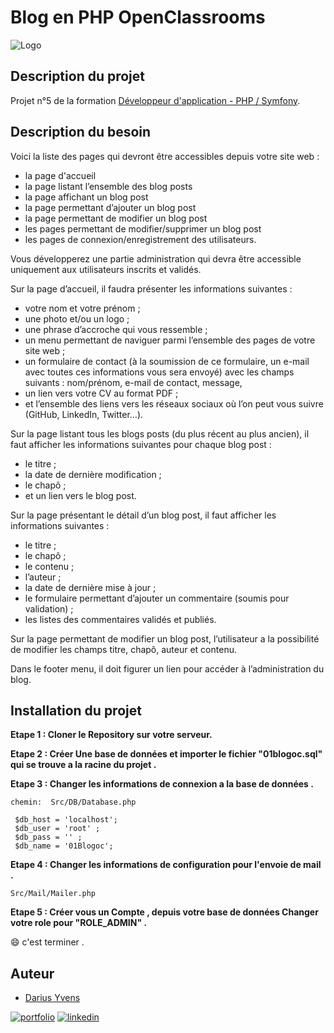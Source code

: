 
# Blog en PHP  OpenClassrooms


![Logo](https://user.oc-static.com/upload/2016/11/17/1479381549985_shutterstock_385167373.jpg)


## Description du projet 

Projet n°5 de la formation [Développeur d'application - PHP / Symfony](https://openclassrooms.com/fr/paths/500-developpeur-dapplication-php-symfony#path-tabs).
## Description du besoin

Voici la liste des pages qui devront être accessibles depuis votre site web :

   - la page d'accueil 
   - la page listant l’ensemble des blog posts 
   - la page affichant un blog post 
   - la page permettant d’ajouter un blog post 
   - la page permettant de modifier un blog post 
   - les pages permettant de modifier/supprimer un blog post 
   - les pages de connexion/enregistrement des utilisateurs.

Vous développerez une partie administration qui devra être accessible uniquement aux utilisateurs inscrits et validés.

Sur la page d’accueil, il faudra présenter les informations suivantes :

   - votre nom et votre prénom ;
   - une photo et/ou un logo ;
   - une phrase d’accroche qui vous ressemble  ;
   - un menu permettant de naviguer parmi l’ensemble des pages de votre site web ;
   - un formulaire de contact (à la soumission de ce formulaire, un e-mail avec toutes ces informations vous sera envoyé) avec les champs suivants :
        nom/prénom,
        e-mail de contact,
        message,
   - un lien vers votre CV au format PDF ;
   - et l’ensemble des liens vers les réseaux sociaux où l’on peut vous suivre (GitHub, LinkedIn, Twitter…).

Sur la page listant tous les blogs posts (du plus récent au plus ancien), il faut afficher les informations suivantes pour chaque blog post :

   - le titre ;
   - la date de dernière modification ;
   - le chapô ;
   - et un lien vers le blog post.

Sur la page présentant le détail d’un blog post, il faut afficher les informations suivantes :

   - le titre ;
   - le chapô ;
   - le contenu ;
   - l’auteur ;
   - la date de dernière mise à jour ;
   - le formulaire permettant d’ajouter un commentaire (soumis pour validation) ;
   - les listes des commentaires validés et publiés.

Sur la page permettant de modifier un blog post, l’utilisateur a la possibilité de modifier les champs titre, chapô, auteur et contenu.

Dans le footer menu, il doit figurer un lien pour accéder à l’administration du blog.
## Installation du projet

  **Etape 1 : Cloner le Repository sur votre serveur.**

  **Etape 2 : Créer Une base de données et importer le fichier "01blogoc.sql" qui se trouve a la racine du projet .**

  **Etape 3 : Changer les informations de  connexion a la base de données .** 
 
  ```http 
 chemin:  Src/DB/Database.php

   $db_host = 'localhost';
   $db_user = 'root' ;
   $db_pass = '' ;
   $db_name = '01Blogoc';
  ```

   **Etape 4 : Changer les informations de configuration pour l'envoie de mail .** 
 
  ```http 
  Src/Mail/Mailer.php
  ```

  **Etape 5 : Créer vous un Compte , depuis votre base de données Changer votre role pour "ROLE_ADMIN" .**

 😄 c'est terminer .

 
 


## Auteur

- [Darius Yvens ](https://github.com/yd67)

[![portfolio](https://img.shields.io/badge/my_portfolio-000?style=for-the-badge&logo=ko-fi&logoColor=white)](https://www.darius-yvens.com/)
[![linkedin](https://img.shields.io/badge/linkedin-0A66C2?style=for-the-badge&logo=linkedin&logoColor=white)](https://fr.linkedin.com/in/yvens-darius)
